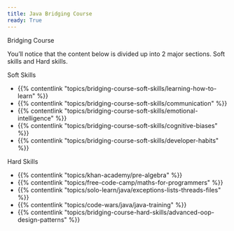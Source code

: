 ```yaml
---
title: Java Bridging Course 
ready: True
---
```



Bridging Course

You’ll notice that the content below is divided up into 2 major sections. Soft skills and Hard skills. 

Soft Skills 

* {{% contentlink "topics/bridging-course-soft-skills/learning-how-to-learn" %}}
* {{% contentlink "topics/bridging-course-soft-skills/communication" %}}
* {{% contentlink "topics/bridging-course-soft-skills/emotional-intelligence" %}}
* {{% contentlink "topics/bridging-course-soft-skills/cognitive-biases" %}}
* {{% contentlink "topics/bridging-course-soft-skills/developer-habits" %}}


Hard Skills

* {{% contentlink "topics/khan-academy/pre-algebra" %}}
* {{% contentlink "topics/free-code-camp/maths-for-programmers" %}}
* {{% contentlink "topics/solo-learn/java/exceptions-lists-threads-files" %}}
* {{% contentlink "topics/code-wars/java/java-training" %}}
* {{% contentlink "topics/bridging-course-hard-skills/advanced-oop-design-patterns" %}}

 